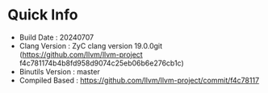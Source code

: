 # Quick Info
* Build Date : 20240707
* Clang Version : ZyC clang version 19.0.0git (https://github.com/llvm/llvm-project f4c781174b4b8fd958d9074c25eb06b6e276cb1c)
* Binutils Version : master
* Compiled Based : https://github.com/llvm/llvm-project/commit/f4c78117

